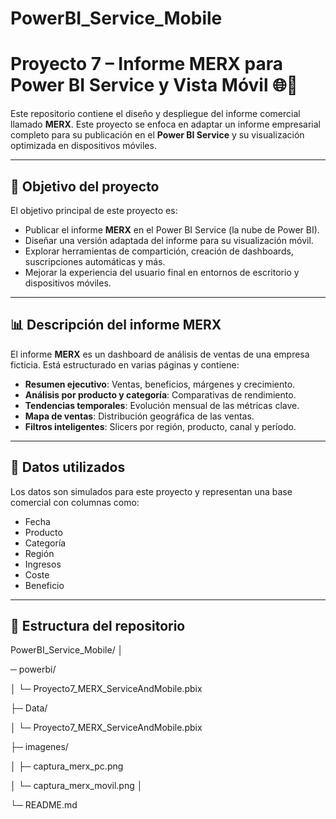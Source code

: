 # PowerBI_Service_Mobile
# Proyecto 7 – Informe MERX para Power BI Service y Vista Móvil 🌐📱

Este repositorio contiene el diseño y despliegue del informe comercial llamado **MERX**. Este proyecto se enfoca en adaptar un informe empresarial completo para su publicación en el **Power BI Service** y su visualización optimizada en dispositivos móviles.

---

## 🎯 Objetivo del proyecto

El objetivo principal de este proyecto es:

- Publicar el informe **MERX** en el Power BI Service (la nube de Power BI).
- Diseñar una versión adaptada del informe para su visualización móvil.
- Explorar herramientas de compartición, creación de dashboards, suscripciones automáticas y más.
- Mejorar la experiencia del usuario final en entornos de escritorio y dispositivos móviles.

---

## 📊 Descripción del informe MERX

El informe **MERX** es un dashboard de análisis de ventas de una empresa ficticia. Está estructurado en varias páginas y contiene:

- **Resumen ejecutivo**: Ventas, beneficios, márgenes y crecimiento.
- **Análisis por producto y categoría**: Comparativas de rendimiento.
- **Tendencias temporales**: Evolución mensual de las métricas clave.
- **Mapa de ventas**: Distribución geográfica de las ventas.
- **Filtros inteligentes**: Slicers por región, producto, canal y período.

---

## 🧾 Datos utilizados

Los datos son simulados para este proyecto y representan una base comercial con columnas como:

- Fecha
- Producto
- Categoría
- Región
- Ingresos
- Coste
- Beneficio

---

## 📁 Estructura del repositorio


PowerBI_Service_Mobile/
│

─ powerbi/

│ └─ Proyecto7_MERX_ServiceAndMobile.pbix

├─ Data/

│ └─ Proyecto7_MERX_ServiceAndMobile.pbix

├─ imagenes/

│ ├─ captura_merx_pc.png

│ └─ captura_merx_movil.png
│

└─ README.md
